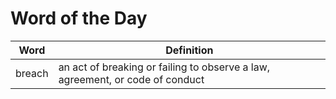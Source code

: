 # Word of the Day

|Word|Definition|
|---|---|
|breach|an act of breaking or failing to observe a law, agreement, or code of conduct|